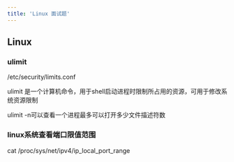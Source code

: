 ```yaml
---
title: 'Linux 面试题'
---
```


## Linux

### ulimit

/etc/security/limits.conf

ulimit 是一个计算机命令，用于shell启动进程时限制所占用的资源，可用于修改系统资源限制

ulimit -n可以查看一个进程最多可以打开多少文件描述符数

### linux系统查看端口限值范围

cat /proc/sys/net/ipv4/ip_local_port_range